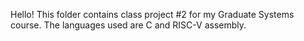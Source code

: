 Hello! This folder contains class project #2 for my Graduate Systems course. The languages used are C and RISC-V assembly.
